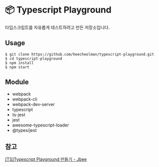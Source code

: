 # 📦 Typescript Playground 
타입스크립트를 자유롭게 테스트하려고 만든 저장소입니다.

## Usage
```
$ git clone https://github.com/heecheolman/typescript-playground.git
$ cd typescript-playground
$ npm install
$ npm start 
```

## Module

* webpack
* webpack-cli
* webpack-dev-server
* typescript
* ts-jest
* jest
* awesome-typescript-loader
* @types/jest



## 참고
[[TS]Typescript Playground 만들기 - Jbee](https://jaeyeophan.github.io/2017/12/06/TS-TypeScript-Playground/)
